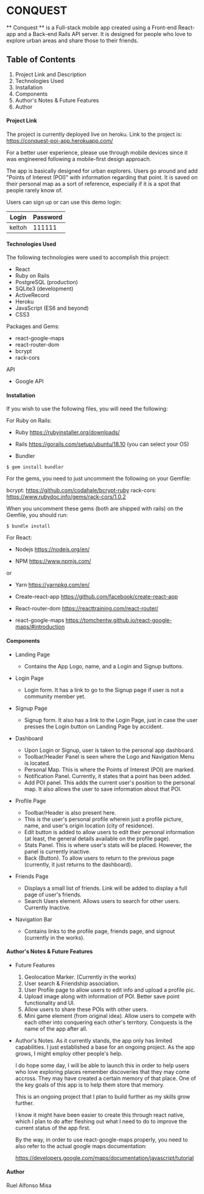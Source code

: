 # CONQUEST #

** Conquest ** is a Full-stack mobile app created using a Front-end React-app and a Back-end Rails API server. It is designed for people who love to explore urban areas and share those to their friends. 

## Table of Contents ## 

1. Project Link and Description 
1. Technologies Used
1. Installation 
1. Components 
1. Author's Notes & Future Features 
1. Author

#### Project Link ####

The project is currently deployed live on heroku. Link to the project is: https://conquest-poi-app.herokuapp.com/ 

For a better user experience, please use through mobile devices since it was engineered following a mobile-first design approach. 

The app is basically designed for urban explorers. Users go around and add "Points of Interest (POI)" with information regarding that point. It is saved on their personal map as a sort of reference, especially if it is a spot that people rarely know of. 

Users can sign up or can use this demo login:

Login       | Password
------------|----------
keltoh      | 111111

#### Technologies Used ####

The following technologies were used to accomplish this project: 

* React 
* Ruby on Rails
* PostgreSQL (production)
* SQLite3 (development)
* ActiveRecord
* Heroku
* JavaScript (ES6 and beyond)
* CSS3

Packages and Gems:

* react-google-maps
* react-router-dom
* bcrypt
* rack-cors

API

* Google API

#### Installation ####

If you wish to use the following files, you will need the following:

For Ruby on Rails:

* Ruby
https://rubyinstaller.org/downloads/

* Rails
https://gorails.com/setup/ubuntu/18.10 (you can select your OS)

* Bundler
``` {r engine='sh'}
$ gem install bundler
```

For the gems, you need to just uncomment the following on your Gemfile: 

bcrypt: https://github.com/codahale/bcrypt-ruby
rack-cors: https://www.rubydoc.info/gems/rack-cors/1.0.2

When you uncomment these gems (both are shipped with rails) on the Gemfile, you should run:
``` {r engine='sh'}
$ bundle install
```

For React: 

* Nodejs 
https://nodejs.org/en/

* NPM 
https://www.npmjs.com/    

or 

* Yarn 
https://yarnpkg.com/en/

* Create-react-app
https://github.com/facebook/create-react-app

* React-router-dom
https://reacttraining.com/react-router/

* react-google-maps
https://tomchentw.github.io/react-google-maps/#introduction


#### Components ####

* Landing Page 
  * Contains the App Logo, name, and a Login and Signup buttons.

* Login Page 
  * Login form. It has a link to go to the Signup page if user is not a community member yet. 

* Signup Page 
  * Signup form. It also has a link to the Login Page, just in case the user presses the Login button on Landing Page by accident. 

* Dashboard
  * Upon Login or Signup, user is taken to the personal app dashboard.
  * Toolbar/Header Panel is seen where the Logo and Navigation Menu is located. 
  * Personal Map. This is where the Points of Interest (POI) are marked. 
  * Notification Panel. Currently, it states that a point has been added.
  * Add POI panel. This adds the current user's position to the personal map. It also allows the user to save information about that POI. 

* Profile Page 
  * Toolbar/Header is also present here. 
  * This is the user's personal profile wherein just a profile picture, name, and user's origin location (city of residence).
  * Edit button is added to allow users to edit their personal information (at least, the general details available on the profile page).
  * Stats Panel. This is where user's stats will be placed. However, the panel is currently inactive. 
  * Back (Button). To allow users to return to the previous page (currently, it just returns to the dashboard).

* Friends Page 
  * Displays a small list of friends. Link will be added to display a full page of user's friends. 
  * Search Users element. Allows users to search for other users. Currently Inactive. 

* Navigation Bar 
  * Contains links to the profile page, friends page, and signout (currently in the works).

#### Author's Notes & Future Features ####

* Future Features 
  1. Geolocation Marker. (Currently in the works)
  1. User search & Friendship association. 
  1. User Profile page to allow users to edit info and upload a profile pic. 
  1. Upload image along with information of POI. Better save point functionality and UI. 
  1. Allow users to share these POIs with other users.
  1. Mini game element (from original idea). Allow users to compete with each other into conquering each other's territory. Conquests is the name of the app after all. 

* Author's Notes.
  As it currently stands, the app only has limited capabilities. I just established a base for an ongoing project. As the app grows, I might employ other people's help. 

  I do hope some day, I will be able to launch this in order to help users who love exploring places remember discoveries that they may come accross. They may have created a certain memory of that place. One of the key goals of this app is to help them store that memory.

  This is an ongoing project that I plan to build further as my skills grow further. 

  I know it might have been easier to create this through react native, which I plan to do after fleshing out what I need to do to improve the current status of the app first. 

  By the way, in order to use react-google-maps properly, you need to also refer to the actual google maps documentation: 

  https://developers.google.com/maps/documentation/javascript/tutorial

  
#### Author ####

Ruel Alfonso Misa
